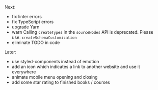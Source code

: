 Next:

- fix linter errors
- fix TypeScript errors
- upgrade Yarn
- warn Calling `createTypes` in the `sourceNodes` API is deprecated. Please use: `createSchemaCustomization`
- eliminate TODO in code

Later:

- use styled-components instead of emotion
- add an icon which indicates a link to another website and use it everywhere
- animate mobile menu opening and closing
- add some star rating to finished books / courses
